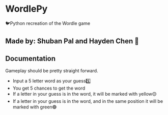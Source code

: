 # WordlePy
🐦Python recreation of the Wordle game

## Made by: Shuban Pal and Hayden Chen 🤠

## Documentation
Gameplay should be pretty straight forward. 

* Input a 5 letter word as your guess5️⃣
* You get 5 chances to get the word 
* If a letter in your guess is in the word, it will be marked with yellow🟡
* If a letter in your guess is in the word, and in the same position it will be marked with green🟢
